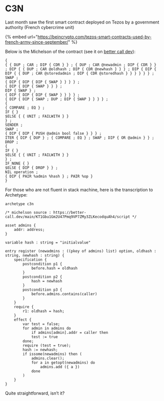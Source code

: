 # C3N

Last month saw the first smart contract deployed on Tezos by a government authority \(French cybercrime unit\)

{% embed url="https://beincrypto.com/tezos-smart-contracts-used-by-french-army-since-september/" %}

Below is the Michelson of the contract \(see it on [better call dev](https://better-call.dev/main/KT1Gbu1Gm2U47Pmq9VP7ZMy3ZLKecodquAh4/script)\): 

```text
{
{ { DUP ; CAR ; DIP { CDR } } ; { DUP ; CAR @newadmin ; DIP { CDR } } ; DIP { { DUP ; CAR @oldhash ; DIP { CDR @newhash } } } ; DIP { DIP { DIP { { DUP ; CAR @storedadmin ; DIP { CDR @storedhash } } } } } } ;
SWAP ;
{ DIP { DIP { DIP { SWAP } } } } ;
{ DIP { DIP { SWAP } } } ;
DIP { SWAP } ;
{ DIP { DIP { DIP { SWAP } } } } ;
{ DIP { DIP { SWAP ; DUP ; DIP { SWAP } } } } ;
{
{ COMPARE ; EQ } ;
IF { }
$ELSE { { UNIT ; FAILWITH } }
} ;
SENDER ;
SWAP ;
{ DIP { DIP { PUSH @admin bool false } } } ;
ITER { DIP { DUP } ; { COMPARE ; EQ } ; SWAP ; DIP { OR @admin } } ;
DROP ;
{
IF { }
$ELSE { { UNIT ; FAILWITH } }
} ;
IF_NONE { }
$ELSE { DIP { DROP } } ;
NIL operation ;
{ DIP { PAIR %admin %hash } ; PAIR %op }
}
```

For those who are not fluent in stack machine, here is the transcription to Archetype:

```text
archetype c3n

/* michelson source : https://better-call.dev/main/KT1Gbu1Gm2U47Pmq9VP7ZMy3ZLKecodquAh4/script */

asset admins {
    addr: address;
}

variable hash : string = "initialvalue"

entry register (newadmins : ((pkey of admins) list) option, oldhash : string, newhash : string) {
    specification {
        postcondition p1 {
            before.hash = oldhash
        }
        postcondition p2 {
            hash = newhash
        }
        postcondition p3 {
            before.admins.contains(caller)
        }
    }
    require {
        r1: oldhash = hash;
    }
    effect {
        var test = false;
        for admin in admins do
            if admins[admin].addr = caller then
            test := true
        done;
        require (test = true);
        hash := newhash;
        if issome(newadmins) then (
            admins.clear();
            for a in getopt(newadmins) do
                admins.add ({ a })
            done
        )
    }
}
```

Quite straightforward, isn’t it?

